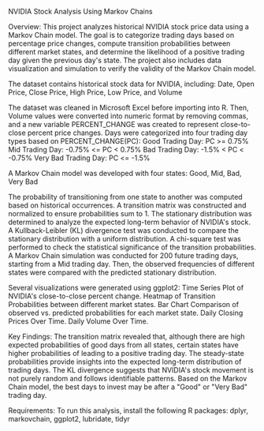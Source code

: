 NVIDIA Stock Analysis Using Markov Chains

Overview:
This project analyzes historical NVIDIA stock price data using a Markov Chain model. The goal is to categorize trading days based on percentage price changes, compute transition probabilities between different market states, and determine the likelihood 
of a positive trading day given the previous day's state. The project also includes data visualization and simulation to verify the validity of the Markov Chain model.

The dataset contains historical stock data for NVIDIA, including:
Date, Open Price, Close Price, High Price, Low Price, and Volume

The dataset was cleaned in Microsoft Excel before importing into R. Then, Volume values were converted into numeric format by removing commas, and a new variable PERCENT_CHANGE was created to represent close-to-close percent price changes.
Days were categorized into four trading day types based on PERCENT_CHANGE(PC):
Good Trading Day: PC >= 0.75%
Mid Trading Day: -0.75% <= PC < 0.75%
Bad Trading Day: -1.5% < PC < -0.75%
Very Bad Trading Day: PC <= -1.5%

A Markov Chain model was developed with four states:
Good,
Mid,
Bad,
Very Bad

The probability of transitioning from one state to another was computed based on historical occurrences. A transition matrix was constructed and normalized to ensure probabilities sum to 1. The stationary distribution was determined to analyze 
the expected long-term behavior of NVIDIA's stock. A Kullback-Leibler (KL) divergence test was conducted to compare the stationary distribution with a uniform distribution. A chi-square test was performed to check the statistical significance of the transition probabilities.
A Markov Chain simulation was conducted for 200 future trading days, starting from a Mid trading day. Then, the observed frequencies of different states were compared with the predicted stationary distribution.

Several visualizations were generated using ggplot2:
Time Series Plot of NVIDIA's close-to-close percent change.
Heatmap of Transition Probabilities between different market states.
Bar Chart Comparison of observed vs. predicted probabilities for each market state.
Daily Closing Prices Over Time.
Daily Volume Over Time.

Key Findings:
The transition matrix revealed that, although there are high expected probabilities of good days from all states, certain states have higher probabilities of leading to a positive trading day.
The steady-state probabilities provide insights into the expected long-term distribution of trading days. The KL divergence suggests that NVIDIA's stock movement is not purely random and follows identifiable patterns.
Based on the Markov Chain model, the best days to invest may be after a "Good" or "Very Bad" trading day.

Requirements:
To run this analysis, install the following R packages:
dplyr,
markovchain,
ggplot2,
lubridate,
tidyr

